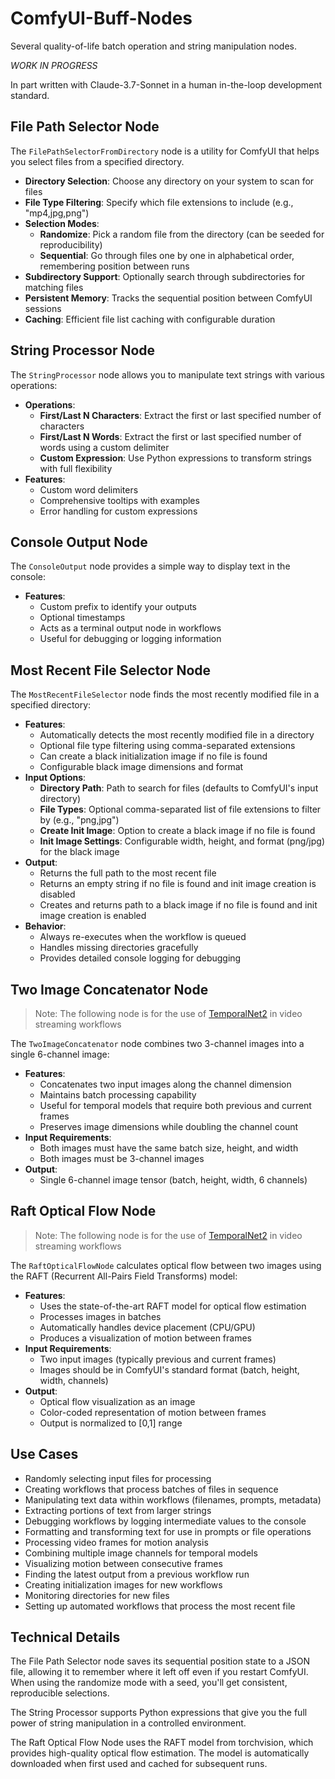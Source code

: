 # ComfyUI-Buff-Nodes

Several quality-of-life batch operation and string manipulation nodes.

_WORK IN PROGRESS_

In part written with Claude-3.7-Sonnet in a human in-the-loop development standard.

## File Path Selector Node

The `FilePathSelectorFromDirectory` node is a utility for ComfyUI that helps you select files from a specified directory. 
- **Directory Selection**: Choose any directory on your system to scan for files
- **File Type Filtering**: Specify which file extensions to include (e.g., "mp4,jpg,png")
- **Selection Modes**:
  - **Randomize**: Pick a random file from the directory (can be seeded for reproducibility)
  - **Sequential**: Go through files one by one in alphabetical order, remembering position between runs
- **Subdirectory Support**: Optionally search through subdirectories for matching files
- **Persistent Memory**: Tracks the sequential position between ComfyUI sessions
- **Caching**: Efficient file list caching with configurable duration

## String Processor Node

The `StringProcessor` node allows you to manipulate text strings with various operations:
- **Operations**:
  - **First/Last N Characters**: Extract the first or last specified number of characters
  - **First/Last N Words**: Extract the first or last specified number of words using a custom delimiter
  - **Custom Expression**: Use Python expressions to transform strings with full flexibility
- **Features**:
  - Custom word delimiters
  - Comprehensive tooltips with examples
  - Error handling for custom expressions

## Console Output Node

The `ConsoleOutput` node provides a simple way to display text in the console:
- **Features**:
  - Custom prefix to identify your outputs
  - Optional timestamps
  - Acts as a terminal output node in workflows
  - Useful for debugging or logging information

## Most Recent File Selector Node

The `MostRecentFileSelector` node finds the most recently modified file in a specified directory:
- **Features**:
  - Automatically detects the most recently modified file in a directory
  - Optional file type filtering using comma-separated extensions
  - Can create a black initialization image if no file is found
  - Configurable black image dimensions and format
- **Input Options**:
  - **Directory Path**: Path to search for files (defaults to ComfyUI's input directory)
  - **File Types**: Optional comma-separated list of file extensions to filter by (e.g., "png,jpg")
  - **Create Init Image**: Option to create a black image if no file is found
  - **Init Image Settings**: Configurable width, height, and format (png/jpg) for the black image
- **Output**:
  - Returns the full path to the most recent file
  - Returns an empty string if no file is found and init image creation is disabled
  - Creates and returns path to a black image if no file is found and init image creation is enabled
- **Behavior**:
  - Always re-executes when the workflow is queued
  - Handles missing directories gracefully
  - Provides detailed console logging for debugging

## Two Image Concatenator Node

> Note: The following node is for the use of [TemporalNet2](https://huggingface.co/CiaraRowles/TemporalNet2) in video streaming workflows

The `TwoImageConcatenator` node combines two 3-channel images into a single 6-channel image:
- **Features**:
  - Concatenates two input images along the channel dimension
  - Maintains batch processing capability
  - Useful for temporal models that require both previous and current frames
  - Preserves image dimensions while doubling the channel count
- **Input Requirements**:
  - Both images must have the same batch size, height, and width
  - Both images must be 3-channel images
- **Output**:
  - Single 6-channel image tensor (batch, height, width, 6 channels)

## Raft Optical Flow Node

> Note: The following node is for the use of [TemporalNet2](https://huggingface.co/CiaraRowles/TemporalNet2) in video streaming workflows

The `RaftOpticalFlowNode` calculates optical flow between two images using the RAFT (Recurrent All-Pairs Field Transforms) model:
- **Features**:
  - Uses the state-of-the-art RAFT model for optical flow estimation
  - Processes images in batches
  - Automatically handles device placement (CPU/GPU)
  - Produces a visualization of motion between frames
- **Input Requirements**:
  - Two input images (typically previous and current frames)
  - Images should be in ComfyUI's standard format (batch, height, width, channels)
- **Output**:
  - Optical flow visualization as an image
  - Color-coded representation of motion between frames
  - Output is normalized to [0,1] range

## Use Cases

- Randomly selecting input files for processing
- Creating workflows that process batches of files in sequence
- Manipulating text data within workflows (filenames, prompts, metadata)
- Extracting portions of text from larger strings
- Debugging workflows by logging intermediate values to the console
- Formatting and transforming text for use in prompts or file operations
- Processing video frames for motion analysis
- Combining multiple image channels for temporal models
- Visualizing motion between consecutive frames
- Finding the latest output from a previous workflow run
- Creating initialization images for new workflows
- Monitoring directories for new files
- Setting up automated workflows that process the most recent file

## Technical Details

The File Path Selector node saves its sequential position state to a JSON file, allowing it to remember where it left off even if you restart ComfyUI. When using the randomize mode with a seed, you'll get consistent, reproducible selections.

The String Processor supports Python expressions that give you the full power of string manipulation in a controlled environment.

The Raft Optical Flow Node uses the RAFT model from torchvision, which provides high-quality optical flow estimation. The model is automatically downloaded when first used and cached for subsequent runs.